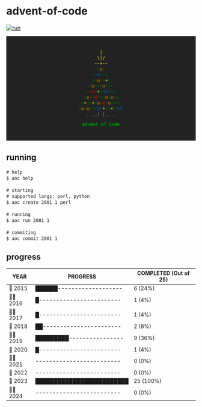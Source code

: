# advent-of-code

[![run](https://github.com/matheusaraujo/advent-of-code/actions/workflows/run.yaml/badge.svg?branch=main)](https://github.com/matheusaraujo/advent-of-code/actions/workflows/run.yaml)

![AOC](docs/logo.png)

## running

``` {.bash}
# help
$ aoc help

# starting
# supported langs: perl, python
$ aoc create 2001 1 perl

# running
$ aoc run 2001 1

# commiting
$ aoc commit 2001 1
```

## progress

<!-- progress-begin -->

| YEAR          | PROGRESS                      | COMPLETED (Out of 25) |
|---------------|-------------------------------|-----------------------|
| 🎄 2015 | ██████------------------- | 6 (24%) |
| 🧑‍💻 2016 | █------------------------ | 1 (4%) |
| 🧑‍💻 2017 | █------------------------ | 1 (4%) |
| 🎉 2018 | ██----------------------- | 2 (8%) |
| 👩‍💻 2019 | █████████---------------- | 9 (36%) |
| 🎉 2020 | █------------------------ | 1 (4%) |
| 👩‍💻 2021 | ------------------------- | 0 (0%) |
| 🎉 2022 | ------------------------- | 0 (0%) |
| 🎄 2023 | █████████████████████████ | 25 (100%) |
| 🧑‍💻 2024 | ------------------------- | 0 (0%) |
<!-- progress-end -->
